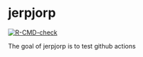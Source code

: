 
<!-- README.md is generated from README.Rmd. Please edit that file -->

# jerpjorp

<!-- badges: start -->

[![R-CMD-check](https://github.com/jasonywlai/super-winner/workflows/R-CMD-check/badge.svg)](https://github.com/jasonywlai/super-winner/actions)
<!-- badges: end -->

The goal of jerpjorp is to test github actions
